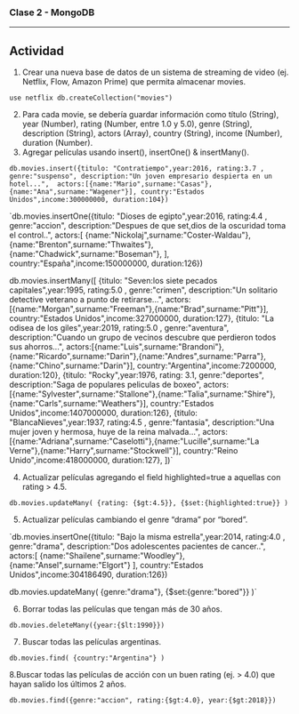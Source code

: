 ### Clase 2 - MongoDB
___________________________________
##  Actividad

1. Crear una nueva base de datos de un sistema de streaming de video (ej. Netflix, Flow, Amazon Prime) que permita almacenar movies.

`use netflix
db.createCollection("movies")`

2. Para cada movie, se debería guardar información como título (String), year (Number), rating (Number, entre 1.0 y 5.0), genre (String), description (String), actors (Array<String>), country (String), income (Number), duration (Number).
3. Agregar películas usando insert(), insertOne() & insertMany().
	
`db.movies.insert({titulo: "Contratiempo",year:2016, rating:3.7 , genre:"suspenso", description:"Un joven empresario despierta en un hotel...", 
actors:[{name:"Mario",surname:"Casas"},{name:"Ana",surname:"Wagener"}],
country:"Estados Unidos",income:300000000, duration:104})`

`db.movies.insertOne({titulo: "Dioses de egipto",year:2016, rating:4.4 , genre:"accion", description:"Despues de que set,dios de la oscuridad toma el control..", 
actors:[
{name:"Nickolaj",surname:"Coster-Waldau"},
{name:"Brenton",surname:"Thwaites"},
{name:"Chadwick",surname:"Boseman"},
],
country:"España",income:150000000, duration:126})

db.movies.insertMany([ 
{titulo: "Seven:los siete pecados capitales",year:1995, rating:5.0 , genre:"crimen", description:"Un solitario detective veterano a punto de retirarse...",
 actors:[{name:"Morgan",surname:"Freeman"},{name:"Brad",surname:"Pitt"}],
country:"Estados Unidos",income:327000000, duration:127},
{titulo: "La odisea de los giles",year:2019, rating:5.0 , genre:"aventura", description:"Cuando un grupo de vecinos descubre que perdieron todos sus ahorros...", 
actors:[{name:"Luis",surname:"Brandoni"},{name:"Ricardo",surname:"Darin"},{name:"Andres",surname:"Parra"},{name:"Chino",surname:"Darin"}],
country:"Argentina",income:7200000, duration:120},
{titulo: "Rocky",year:1976, rating: 3.1, genre:"deportes", description:"Saga de populares peliculas de boxeo", 
actors:[{name:"Sylvester",surname:"Stallone"},{name:"Talia",surname:"Shire"},{name:"Carls",surname:"Weathers"}],
country:"Estados Unidos",income:1407000000, duration:126},
{titulo: "BlancaNieves",year:1937, rating:4.5 , genre:"fantasia", description:"Una mujer joven y hermosa, huye de la reina malvada...",
 actors:[{name:"Adriana",surname:"Caselotti"},{name:"Lucille",surname:"La Verne"},{name:"Harry",surname:"Stockwell"}],
country:"Reino Unido",income:418000000, duration:127},
])`

4. Actualizar películas agregando el field highlighted=true a aquellas con rating > 4.5.

`db.movies.updateMany(
{rating: {$gt:4.5}},
{$set:{highlighted:true}}
)`

5. Actualizar películas cambiando el genre “drama” por “bored”.

`db.movies.insertOne({titulo: "Bajo la misma estrella",year:2014, rating:4.0 , genre:"drama", description:"Dos adolescentes pacientes de cancer..", 
actors:[
{name:"Shailene",surname:"Woodley"},
{name:"Ansel",surname:"Elgort"}
],
country:"Estados Unidos",income:304186490, duration:126})

db.movies.updateMany(
{genre:"drama"},
{$set:{genre:"bored"}}
)`

6. Borrar todas las películas que tengan más de 30 años.

`db.movies.deleteMany({year:{$lt:1990}})`

7. Buscar todas las películas argentinas.

`db.movies.find(
{country:"Argentina"}
)`

8.Buscar todas las películas de acción con un buen rating (ej. > 4.0) que hayan salido los últimos 2 años.
  
`db.movies.find({genre:"accion", rating:{$gt:4.0}, year:{$gt:2018}})`

